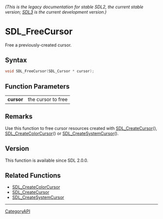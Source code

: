 ###### (This is the legacy documentation for stable SDL2, the current stable version; [SDL3](https://wiki.libsdl.org/SDL3/) is the current development version.)
# SDL_FreeCursor

Free a previously-created cursor.

## Syntax

```c
void SDL_FreeCursor(SDL_Cursor * cursor);

```

## Function Parameters

|                |                    |
| -------------- | ------------------ |
| **cursor**     | the cursor to free |

## Remarks

Use this function to free cursor resources created with
[SDL_CreateCursor](SDL_CreateCursor.md)(),
[SDL_CreateColorCursor](SDL_CreateColorCursor.md)() or
[SDL_CreateSystemCursor](SDL_CreateSystemCursor.md)().

## Version

This function is available since SDL 2.0.0.

## Related Functions

* [SDL_CreateColorCursor](SDL_CreateColorCursor.md)
* [SDL_CreateCursor](SDL_CreateCursor.md)
* [SDL_CreateSystemCursor](SDL_CreateSystemCursor.md)

----
[CategoryAPI](CategoryAPI.md)
